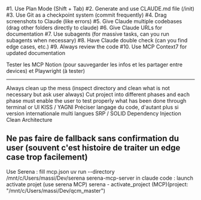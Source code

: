 #1. Use Plan Mode (Shift + Tab)
#2. Generate and use CLAUDE.md file (/init)
#3. Use Git as a checkpoint system (commit frequently)
#4. Drag screenshots to Claude (like errors)
#5. Give Claude multiple codebases (drag other folders directly to claude)
#6. Give Claude URLs for documentation
#7. Use subagents (for massive tasks, can you run subagents when necessary)
#8. Have Claude double check (can you find edge cases, etc.)
#9. Always review the code
#10. Use MCP Context7 for updated documentation

Tester les MCP Notion (pour sauvegarder les infos et les partager entre devices) et Playwright (à tester)

---

Always clean up the mess (inspect directory and clean what is not necessary but ask user always)
Cut project into different phases and each phase must enable the user to test properly what has been done through terminal or UI
KISS / YAGNI
Préciser langage du code, d'autant plus si version internationale multi langues
SRP / SOLID
Dependency Injection
Clean Architecture

Ne pas faire de fallback sans confirmation du user (souvent c'est histoire de traiter un edge case trop facilement)
---

Use Serena : 
fill mcp.json
uv run --directory /mnt/c/Users/massi/Dev/serena serena-mcp-server
in claude code : launch activate projet (use serena MCP) serena - activate_project (MCP)(project: "/mnt/c/Users/massi/Dev/qcm_master")
